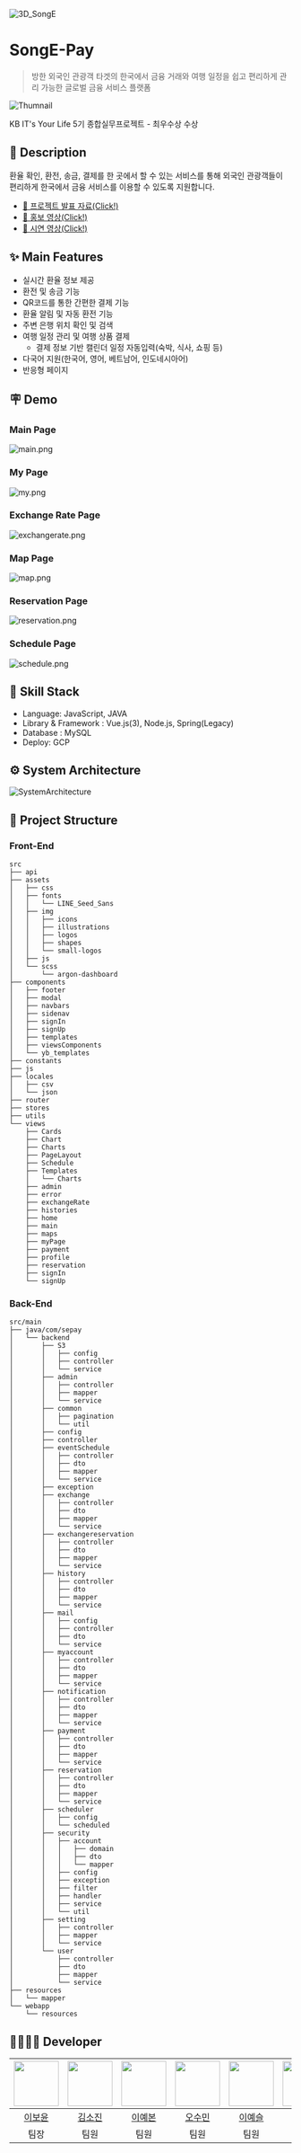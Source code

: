 ![3D_SongE](https://github.com/yesslee/song-e-pay/blob/main/frontend/public/images/3D_SongE.png)

# SongE-Pay
> 방한 외국인 관광객 타겟의 한국에서 금융 거래와 여행 일정을 쉽고 편리하게 관리 가능한 글로벌 금융 서비스 플랫폼

![Thumnail](https://github.com/yesslee/song-e-pay/blob/main/readme_img/Thumnail.png)

KB IT's Your Life 5기 종합실무프로젝트 - 최우수상 수상

## 📖 Description
환율 확인, 환전, 송금, 결제를 한 곳에서 할 수 있는 서비스를 통해 외국인 관광객들이 편리하게 한국에서 금융 서비스를 이용할 수 있도록 지원합니다.
- [🍄 프로젝트 발표 자료(Click!)](https://github.com/yesslee/song-e-pay/blob/main/documents/P7-3_%EC%B5%9C%EC%A2%85%EB%B0%9C%ED%91%9CPPT.pdf)
- [🎥 홍보 영상(Click!)](https://drive.google.com/file/d/13QEDmfQn_LGDyKefaQoQu02f7Czppo63/view?usp=sharing)
- [🎥 시연 영상(Click!)](https://drive.google.com/file/d/1zcLK3nyzw2v_HL8ic5oXz7A0X4F2g1fV/view?usp=sharing)

## ✨ Main Features
- 실시간 환율 정보 제공
- 환전 및 송금 기능
- QR코드를 통한 간편한 결제 기능
- 환율 알림 및 자동 환전 기능
- 주변 은행 위치 확인 및 검색
- 여행 일정 관리 및 여행 상품 결제
  - 결제 정보 기반 캘린더 일정 자동입력(숙박, 식사, 쇼핑 등)
- 다국어 지원(한국어, 영어, 베트남어, 인도네시아어)
- 반응형 페이지

## 🪧 Demo
### Main Page
![main.png](https://github.com/yesslee/song-e-pay/blob/main/readme_img/Main.png)

### My Page
![my.png](https://github.com/yesslee/song-e-pay/blob/main/readme_img/Mypage.png)

### Exchange Rate Page
![exchangerate.png](https://github.com/yesslee/song-e-pay/blob/main/readme_img/ExchangeRate.png)

### Map Page
![map.png](https://github.com/yesslee/song-e-pay/blob/main/readme_img/Map.png)

### Reservation Page
![reservation.png](https://github.com/yesslee/song-e-pay/blob/main/readme_img/Reservation.png)

### Schedule Page
![schedule.png](https://github.com/yesslee/song-e-pay/blob/main/readme_img/Schedule.png)


## 🔧 Skill Stack
- Language: JavaScript, JAVA
- Library & Framework : Vue.js(3), Node.js, Spring(Legacy)
- Database : MySQL
- Deploy: GCP

## ⚙️ System Architecture
![SystemArchitecture](https://github.com/yesslee/song-e-pay/blob/main/documents/%EC%8B%9C%EC%8A%A4%ED%85%9C%EC%95%84%ED%82%A4%ED%85%8D%EC%B2%98.png)

## 📂 Project Structure
### Front-End
```
src
├── api
├── assets
│   ├── css
│   ├── fonts
│   │   └── LINE_Seed_Sans
│   ├── img
│   │   ├── icons
│   │   ├── illustrations
│   │   ├── logos
│   │   ├── shapes
│   │   └── small-logos
│   ├── js
│   └── scss
│       └── argon-dashboard
├── components
│   ├── footer
│   ├── modal
│   ├── navbars
│   ├── sidenav
│   ├── signIn
│   ├── signUp
│   ├── templates
│   ├── viewsComponents
│   └── yb_templates
├── constants
├── js
├── locales
│   ├── csv
│   └── json
├── router
├── stores
├── utils
└── views
    ├── Cards
    ├── Chart
    ├── Charts
    ├── PageLayout
    ├── Schedule
    ├── Templates
    │   └── Charts
    ├── admin
    ├── error
    ├── exchangeRate
    ├── histories
    ├── home
    ├── main
    ├── maps
    ├── myPage
    ├── payment
    ├── profile
    ├── reservation
    ├── signIn
    └── signUp
```
### Back-End
```
src/main
├── java/com/sepay
│   └── backend
│       ├── S3
│       │   ├── config
│       │   ├── controller
│       │   └── service
│       ├── admin
│       │   ├── controller
│       │   ├── mapper
│       │   └── service
│       ├── common
│       │   ├── pagination
│       │   └── util
│       ├── config
│       ├── controller
│       ├── eventSchedule
│       │   ├── controller
│       │   ├── dto
│       │   ├── mapper
│       │   └── service
│       ├── exception
│       ├── exchange
│       │   ├── controller
│       │   ├── dto
│       │   ├── mapper
│       │   └── service
│       ├── exchangereservation
│       │   ├── controller
│       │   ├── dto
│       │   ├── mapper
│       │   └── service
│       ├── history
│       │   ├── controller
│       │   ├── dto
│       │   ├── mapper
│       │   └── service
│       ├── mail
│       │   ├── config
│       │   ├── controller
│       │   ├── dto
│       │   └── service
│       ├── myaccount
│       │   ├── controller
│       │   ├── dto
│       │   ├── mapper
│       │   └── service
│       ├── notification
│       │   ├── controller
│       │   ├── dto
│       │   ├── mapper
│       │   └── service
│       ├── payment
│       │   ├── controller
│       │   ├── dto
│       │   ├── mapper
│       │   └── service
│       ├── reservation
│       │   ├── controller
│       │   ├── dto
│       │   ├── mapper
│       │   └── service
│       ├── scheduler
│       │   ├── config
│       │   └── scheduled
│       ├── security
│       │   ├── account
│       │   │   ├── domain
│       │   │   ├── dto
│       │   │   └── mapper
│       │   ├── config
│       │   ├── exception
│       │   ├── filter
│       │   ├── handler
│       │   ├── service
│       │   └── util
│       ├── setting
│       │   ├── controller
│       │   ├── mapper
│       │   └── service
│       └── user
│           ├── controller
│           ├── dto
│           ├── mapper
│           └── service
├── resources
│   └── mapper
└── webapp
    └── resources
```

## 👨‍👩‍👧‍👦 Developer

| <img src="https://github.com/BoyunLee.png" width="80"> | <img src="https://github.com/sojinnuna.png" width="80"> | <img src="https://github.com/ybon1107.png" width="80"> | <img src="https://github.com/ssooomm.png" width="80"> |  <img src="https://github.com/yesslee.png" width="80"> | <img src="https://github.com/cyh000127.png" width="80"> | <img src="https://github.com/ddubuk228.png" width="80"> |
| :----------------------------------------------------: | :------------------------------------------------------: | :--------------------------------------------------------: | :------------------------------------------------------: | :----------------------------------------------------: | :------------------------------------------------------: | :--------------------------------------------------------: |
|         [이보윤](https://github.com/BoyunLee)          |         [김소진](https://github.com/sojinnuna)          |         [이예본](https://github.com/ybon1107)          |         [오수민](https://github.com/ssooomm)          |         [이예슬](https://github.com/yesslee)          |         [최윤혁](https://github.com/cyh000127)          |         [황정현](https://github.com/ddubuk228)          |
|                          팀장                          |                           팀원                           |                            팀원                            |                           팀원                           |                           팀원                          |                           팀원                           |                            팀원                            | 


